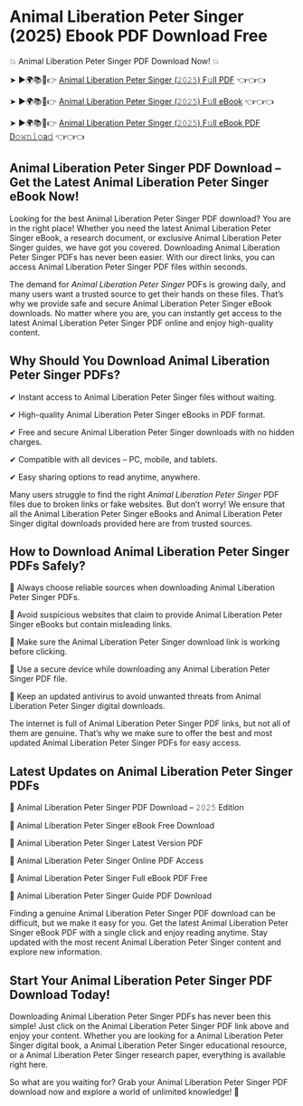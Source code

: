 # Animal Liberation Peter Singer (2025) Ebook PDF Download Free

💥 Animal Liberation Peter Singer PDF Download Now! 💥

➤ ►🌍📚📱👉 [Animal Liberation Peter Singer (𝟸𝟶𝟸𝟻) F𝚞ll PDF](https://getpdf.xyz/animal-liberation-peter-singer) 👈👈👈


➤ ►🌍📚📱👉 [Animal Liberation Peter Singer (𝟸𝟶𝟸𝟻) F𝚞ll eBook](https://getpdf.xyz/animal-liberation-peter-singer) 👈👈👈


➤ ►🌍📚📱👉 [Animal Liberation Peter Singer (𝟸𝟶𝟸𝟻) F𝚞ll eBook PDF D𝚘𝚠𝚗𝚕𝚘a𝚍](https://getpdf.xyz/animal-liberation-peter-singer) 👈👈👈


## Animal Liberation Peter Singer PDF Download – Get the Latest Animal Liberation Peter Singer eBook Now!

Looking for the best Animal Liberation Peter Singer PDF download? You are in the right place! Whether you need the latest Animal Liberation Peter Singer eBook, a research document, or exclusive Animal Liberation Peter Singer guides, we have got you covered. Downloading Animal Liberation Peter Singer PDFs has never been easier. With our direct links, you can access Animal Liberation Peter Singer PDF files within seconds.

The demand for *Animal Liberation Peter Singer* PDFs is growing daily, and many users want a trusted source to get their hands on these files. That’s why we provide safe and secure Animal Liberation Peter Singer eBook downloads. No matter where you are, you can instantly get access to the latest Animal Liberation Peter Singer PDF online and enjoy high-quality content.

## Why Should You Download Animal Liberation Peter Singer PDFs?

✔ Instant access to Animal Liberation Peter Singer files without waiting.

✔ High-quality Animal Liberation Peter Singer eBooks in PDF format.

✔ Free and secure Animal Liberation Peter Singer downloads with no hidden charges.

✔ Compatible with all devices – PC, mobile, and tablets.

✔ Easy sharing options to read anytime, anywhere.

Many users struggle to find the right *Animal Liberation Peter Singer* PDF files due to broken links or fake websites. But don’t worry! We ensure that all the Animal Liberation Peter Singer eBooks and Animal Liberation Peter Singer digital downloads provided here are from trusted sources.

## How to Download Animal Liberation Peter Singer PDFs Safely?

📌 Always choose reliable sources when downloading Animal Liberation Peter Singer PDFs.

📌 Avoid suspicious websites that claim to provide Animal Liberation Peter Singer eBooks but contain misleading links.

📌 Make sure the Animal Liberation Peter Singer download link is working before clicking.

📌 Use a secure device while downloading any Animal Liberation Peter Singer PDF file.

📌 Keep an updated antivirus to avoid unwanted threats from Animal Liberation Peter Singer digital downloads.

The internet is full of Animal Liberation Peter Singer PDF links, but not all of them are genuine. That’s why we make sure to offer the best and most updated Animal Liberation Peter Singer PDFs for easy access.

## Latest Updates on Animal Liberation Peter Singer PDFs

🔹 Animal Liberation Peter Singer PDF Download – 𝟸𝟶𝟸𝟻 Edition

🔹 Animal Liberation Peter Singer eBook Free Download

🔹 Animal Liberation Peter Singer Latest Version PDF

🔹 Animal Liberation Peter Singer Online PDF Access

🔹 Animal Liberation Peter Singer Full eBook PDF Free

🔹 Animal Liberation Peter Singer Guide PDF Download

Finding a genuine Animal Liberation Peter Singer PDF download can be difficult, but we make it easy for you. Get the latest Animal Liberation Peter Singer eBook PDF with a single click and enjoy reading anytime. Stay updated with the most recent Animal Liberation Peter Singer content and explore new information.

## Start Your Animal Liberation Peter Singer PDF Download Today!

Downloading Animal Liberation Peter Singer PDFs has never been this simple! Just click on the Animal Liberation Peter Singer PDF link above and enjoy your content. Whether you are looking for a Animal Liberation Peter Singer digital book, a Animal Liberation Peter Singer educational resource, or a Animal Liberation Peter Singer research paper, everything is available right here.

So what are you waiting for? Grab your Animal Liberation Peter Singer PDF download now and explore a world of unlimited knowledge! 🚀